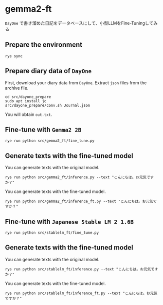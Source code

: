 # gemma2-ft

`DayOne` で書き溜めた日記をデータベースにして、小型LLMをFine-Tuningしてみる

## Prepare the environment

```shell
rye sync
```

## Prepare diary data of `DayOne`

First, download your diary data from `DayOne`.
Extract `json` files from the archive file.

```shell
cd src/dayone_prepare
sudo apt install jq
src/dayone_prepare/conv.sh Journal.json
```

You will obtain `out.txt`.

## Fine-tune with `Gemma2 2B`

```shell
rye run python src/gemma2_ft/fine_tune.py
```

## Generate texts with the fine-tuned model

You can generate texts with the original model.
```shell
rye run python src/gemma2_ft/inference.py --text "こんにちは。お元気ですか？"
```

You can generate texts with the fine-tuned model.
```shell
rye run python src/gemma2_ft/inference_ft.py --text "こんにちは。お元気ですか？"
```

## Fine-tune with `Japanese Stable LM 2 1.6B`

```shell
rye run python src/stablelm_ft/fine_tune.py
```

## Generate texts with the fine-tuned model

You can generate texts with the original model.
```shell
rye run python src/stablelm_ft/inference.py --text "こんにちは。お元気ですか？"
```

You can generate texts with the fine-tuned model.
```shell
rye run python src/stablelm_ft/inference_ft.py --text "こんにちは。お元気ですか？"
```


